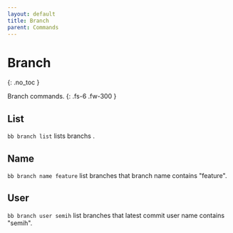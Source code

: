 ```yaml
---
layout: default
title: Branch
parent: Commands
---
```


# Branch
{: .no_toc }

Branch commands.
{: .fs-6 .fw-300 }

## List
`bb branch list` lists branchs .

## Name
`bb branch name feature` list branches that branch name contains "feature".

## User
`bb branch user semih` list branches that latest commit user name contains "semih".